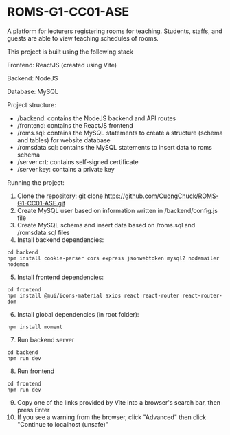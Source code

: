 # ROMS-G1-CC01-ASE

A platform for lecturers registering rooms for teaching. Students, staffs, and guests are able to view teaching schedules of rooms.

This project is built using the following stack

Frontend: ReactJS (created using Vite)

Backend: NodeJS

Database: MySQL

Project structure:

* /backend: contains the NodeJS backend and API routes
* /frontend: contains the ReactJS frontend
* /roms.sql: contains the MySQL statements to create a structure (schema and tables) for website database
* /romsdata.sql: contains the MySQL statements to insert data to roms schema
* /server.crt: contains self-signed certificate
* /server.key: contains a private key

Running the project:

1. Clone the repository: git clone https://github.com/CuongChuck/ROMS-G1-CC01-ASE.git
2. Create MySQL user based on information written in /backend/config.js file
3. Create MySQL schema and insert data based on /roms.sql and /romsdata.sql files
4. Install backend dependencies:
```
cd backend
npm install cookie-parser cors express jsonwebtoken mysql2 nodemailer nodemon
```
5. Install frontend dependencies:
```
cd frontend
npm install @mui/icons-material axios react react-router react-router-dom
```
6. Install global dependencies (in root folder):
```
npm install moment
```
7. Run backend server
```
cd backend
npm run dev
```
8. Run frontend
```
cd frontend
npm run dev
```
9. Copy one of the links provided by Vite into a browser's search bar, then press Enter
10. If you see a warning from the browser, click "Advanced" then click "Continue to localhost (unsafe)"